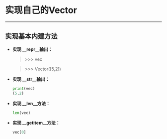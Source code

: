 # 实现自己的Vector
----
## 实现基本内建方法
- **实现 __repr__输出：**
    
    > \>>> vec

    > \>>> Vector([5,2])
- **实现 __str__输出：**

    ```Python
    print(vec)
    (5,2)
    ```
- **实现 __len__方法：**
    ```Python
    len(vec)
    ```
- **实现 __getitem__方法：**
    ```Python
    vec[0]
    ```